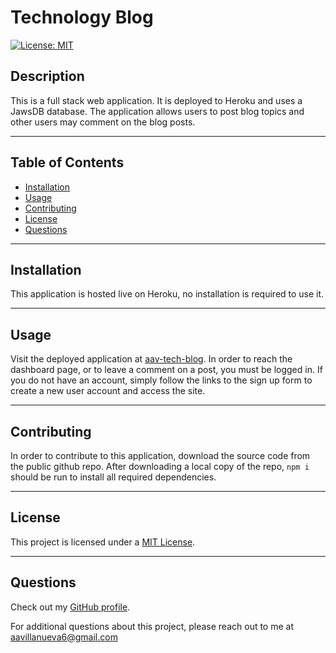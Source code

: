 # Technology Blog

[![License: MIT](https://img.shields.io/badge/License-MIT-yellow.svg)](https://opensource.org/licenses/MIT)

## Description

This is a full stack web application. It is deployed to Heroku and uses a JawsDB database. The application allows users to post blog topics and other users may comment on the blog posts.

---

## Table of Contents

- [Installation](#installation)
- [Usage](#usage)
- [Contributing](#contributing)
- [License](#license)
- [Questions](#questions)

---

## Installation

This application is hosted live on Heroku, no installation is required to use it.

---

## Usage

Visit the deployed application at [aav-tech-blog](https://aav-tech-blog.herokuapp.com/). In order to reach the dashboard page, or to leave a comment on a post, you must be logged in. If you do not have an account, simply follow the links to the sign up form to create a new user account and access the site.

---

## Contributing

In order to contribute to this application, download the source code from the public github repo. After downloading a local copy of the repo, `npm i` should be run to install all required dependencies.

---

## License

This project is licensed under a [MIT License](https://opensource.org/licenses/MIT).

---

## Questions

Check out my [GitHub profile](https://github.com/aavillanueva6).

For additional questions about this project, please reach out to me at <aavillanueva6@gmail.com>

